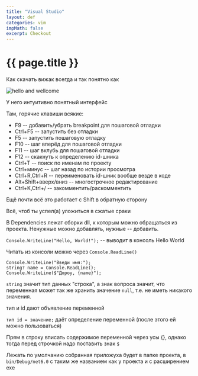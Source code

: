 ```yaml
---
title: "Visual Studio"
layout: def
categories: vim
impMath: false
excerpt: Checkout
---
```


# {{ page.title }}

Как скачать вижак всегда и так понятно как

![hello and wellcome](https://mogom.github.io/vs_ui_tutorial.png)

У него интуитивно понятный интерфейс

Там, горячие клавиши всякие:

- F9 -- добавить/убрать breakpoint для пошаговой отладки
- Ctrl+F5 -- запустить без отладки
- F5 -- запустить пошаговую отладку
- F10 -- шаг вперёд для пошаговой отладки
- F11 -- шаг вклубь для пошаговой отладки
- F12 -- скакнуть к определению id-шника
- Ctrl+T -- поиск по именам по проекту
- Ctrl+минус -- шаг назад по истории просмотра
- Ctrl+R,Ctrl+R -- переименовать id-шник вообще везде в коде
- Alt+Shift+вверх/вниз -- многострочное редактирование
- Ctrl+K,Ctrl+/ -- закомментить/раскомментить

Ещё почти всё это работает с Shift в обратную сторону

Всё, чтоб ты успел(а) уложиться в сжатые сраки

В Dependencies лежат сборки dll, к которым можно обращаться из проекта. Ненужные можно добавлять, нужные -- добавить.

`Console.WriteLine("Hello, World!");` -- выводит в консоль Hello World

Читать из консоли можно через `Console.ReadLine()`

```
Console.WriteLine("Введи имя:");
string? name = Console.ReadLine();
Console.WriteLine($"Дороу, {name}");
```

`string` значит тип данных "строка", а знак вопроса значит, что переменная может так же хранить значение `null`, т.е. не иметь никакого значения.

тип и id дают объявление переменной

`тип id = значение;` даёт определение переменной (после этого ей можно пользоваться)

Прям в строку вписать содержимое переменной через усы {}, однако тогда перед строчкой надо поставить знак `$`

Лежать по умолчанию собранная приложуха будет в папке проекта, в `bin/Debug/net6.0` с таким же названием как у проекта и с расширением exe
 
